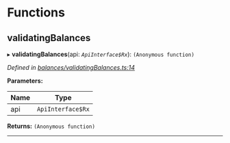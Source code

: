 

# Functions

<a id="validatingbalances"></a>

##  validatingBalances

▸ **validatingBalances**(api: *`ApiInterface$Rx`*): `(Anonymous function)`

*Defined in [balances/validatingBalances.ts:14](https://github.com/polkadot-js/api/blob/3e755b9/packages/api-derive/src/balances/validatingBalances.ts#L14)*

**Parameters:**

| Name | Type |
| ------ | ------ |
| api | `ApiInterface$Rx` |

**Returns:** `(Anonymous function)`

___

